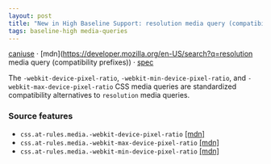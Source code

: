 ```yaml
---
layout: post
title: "New in High Baseline Support: resolution media query (compatibility prefixes)"
tags: baseline-high media-queries
---
```


[caniuse](https://caniuse.com/?search=resolution-compat) · [mdn](https://developer.mozilla.org/en-US/search?q=resolution media query (compatibility prefixes)) · [spec](https://compat.spec.whatwg.org/#css-media-queries-webkit-device-pixel-ratio)

The `-webkit-device-pixel-ratio`, `-webkit-min-device-pixel-ratio`, and `-webkit-max-device-pixel-ratio` CSS media queries are standardized compatibility alternatives to `resolution` media queries.

### Source features

- ``css.at-rules.media.-webkit-device-pixel-ratio`` [[mdn]](https://developer.mozilla.org/en-US/search?q=css.at-rules.media.-webkit-device-pixel-ratio)
- ``css.at-rules.media.-webkit-max-device-pixel-ratio`` [[mdn]](https://developer.mozilla.org/en-US/search?q=css.at-rules.media.-webkit-max-device-pixel-ratio)
- ``css.at-rules.media.-webkit-min-device-pixel-ratio`` [[mdn]](https://developer.mozilla.org/en-US/search?q=css.at-rules.media.-webkit-min-device-pixel-ratio)
